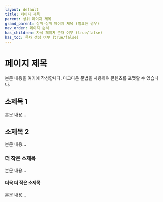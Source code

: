 ```yaml
---
layout: default
title: 페이지 제목
parent: 상위 페이지 제목
grand_parent: 상위-상위 페이지 제목 (필요한 경우)
nav_order: 페이지 순서
has_children: 자식 페이지 존재 여부 (true/false)
has_toc: 목차 생성 여부 (true/false)
---
```


# 페이지 제목

본문 내용을 여기에 작성합니다. 마크다운 문법을 사용하여 콘텐츠를 포맷할 수 있습니다.

## 소제목 1

본문 내용...

## 소제목 2

본문 내용...

### 더 작은 소제목

본문 내용...

#### 더욱 더 작은 소제목

본문 내용...
